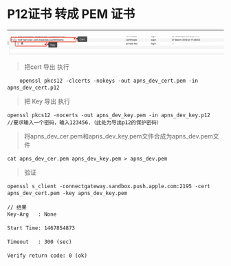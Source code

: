 # P12证书 转成 PEM 证书

---

![image](https://raw.githubusercontent.com/MaxsLin/note/master/image/QQ20180328-165700%402x.png)


> 把cert 导出 执行

```
    openssl pkcs12 -clcerts -nokeys -out apns_dev_cert.pem -in apns_dev_cert.p12
```

> 把 Key 导出 执行

```
openssl pkcs12 -nocerts -out apns_dev_key.pem -in apns_dev_key.p12
//要求输入一个密码，输入123456.（此处为导出p12的保护密码）
```

> 将apns_dev_cer.pem和apns_dev_key.pem文件合成为apns_dev.pem文件
```
cat apns_dev_cer.pem apns_dev_key.pem > apns_dev.pem
```

> 验证
```
openssl s_client -connectgateway.sandbox.push.apple.com:2195 -cert apns_dev_cert.pem -key apns_dev_key.pem

// 结果
Key-Arg   : None

Start Time: 1467854873

Timeout   : 300 (sec)

Verify return code: 0 (ok)
```
